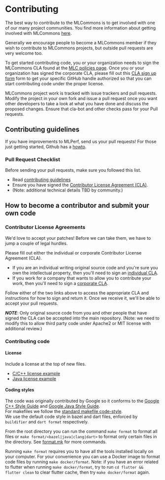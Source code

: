 # Contributing

The best way to contribute to the MLCommons is to get involved with one of our many project communities. You find more information about getting involved with MLCommons [here](https://mlcommons.org/en/get-involved/#getting-started). 

Generally we encourage people to become a MLCommons member if they wish to contribute to MLCommons projects, but outside pull requests are very welcome too.

To get started contributing code, you or your organization needs to sign the MLCommons CLA found at the [MLC policies page](https://mlcommons.org/en/policies/). Once you or your organization has signed the corporate CLA, please fill out this [CLA sign up form](https://forms.gle/Ew1KkBVpyeJDuRw67) form to get your specific GitHub handle authorized so that you can start contributing code under the proper license.

MLCommons project work is tracked with issue trackers and pull requests. Modify the project in your own fork and issue a pull request once you want other developers to take a look at what you have done and discuss the proposed changes. Ensure that cla-bot and other checks pass for your Pull requests.

## Contributing guidelines

If you have improvements to MLPerf, send us your pull requests! For those
just getting started, Github has a [howto](https://help.github.com/articles/using-pull-requests/).

### Pull Request Checklist

Before sending your pull requests, make sure you followed this list.

- Read [contributing guidelines](CONTRIBUTING.md)
- Ensure you have signed the [Contributor License Agreement (CLA)](https://cla.developers.google.com/).
- (Note: additional technical details TBD by community.)

## How to become a contributor and submit your own code

### Contributor License Agreements

We'd love to accept your patches! Before we can take them, we have to jump a couple of legal hurdles.

Please fill out either the individual or corporate Contributor License Agreement (CLA).

  * If you are an individual writing original source code and you're sure you own the intellectual property, then you'll need to sign an [individual CLA](https://code.google.com/legal/individual-cla-v1.0.html).
  * If you work for a company that wants to allow you to contribute your work, then you'll need to sign a [corporate CLA](https://code.google.com/legal/corporate-cla-v1.0.html).

Follow either of the two links above to access the appropriate CLA and instructions for how to sign and return it. Once we receive it, we'll be able to accept your pull requests.

***NOTE***: Only original source code from you and other people that have signed the CLA can be accepted into the main repository. (Note: we need to modify this to allow third party code under Apache2 or MIT license with additional review.)

### Contributing code

#### License

Include a license at the top of new files.

*   [C/C++ license example](https://github.com/mlperf/policies/blob/master/license_example.cpp)
*   [Java license example](https://github.com/mlperf/policies/blob/master/license_example.cpp)

#### Coding styles

The code was originally contributed by Google so it conforms to the
[Google C++ Style Guide](https://google.github.io/styleguide/cppguide.html) and
[Google Java Style Guide](https://google.github.io/styleguide/javaguide.html).  
For makefiles we follow the [standard makefile code-style](https://style-guides.readthedocs.io/en/latest/makefile.html).  
We use the default code style in bazel and dart files, enforced by `buildifier` and `dart format` respectively.

From the root directory you can run the command `make format`
to format all files or `make format/<bazel|java|clang|dart>` to format only certain files in the directory.
See [format.mk](tools/formatter/format.mk) for more commands.

Running `make format` requires you to have all the tools installed locally on your computer.
For your convenience you can use a Docker image to format code files by running `make docker/format`.
Note: if you have an error related to flutter when running `make docker/format`, 
try to run `cd flutter && flutter clean` to clear flutter cache, then try `make docker/format` again.

